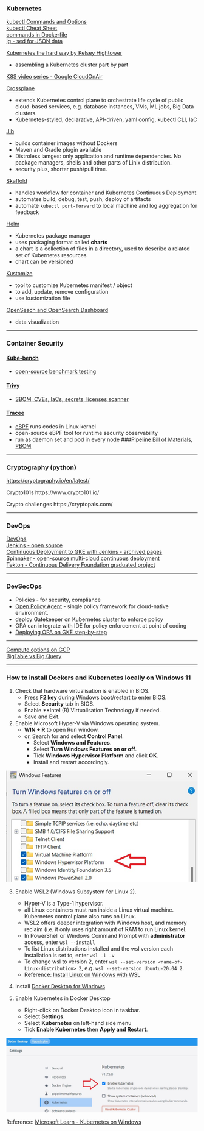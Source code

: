 ### Kubernetes

[kubectl Commands and Options](https://jamesdefabia.github.io/docs/user-guide/kubectl/kubectl/)   
[kubectl Cheat Sheet](https://www.mirantis.com/blog/kubernetes-cheat-sheet/)   
[commands in Dockerfile](https://docs.docker.com/reference/dockerfile/)  
[jq - sed for JSON data](https://jqlang.github.io/jq/)   

[Kubernetes the hard way by Kelsey Hightower](https://github.com/kelseyhightower/kubernetes-the-hard-way)   
  - assembling a Kubernetes cluster part by part

[K8S video series - Google CloudOnAir](https://cloudonair.withgoogle.com/events/kubernetes-with-google-cloud)

[Crossplane](crossplane.io)
  - extends Kubernetes control plane to orchestrate life cycle of public cloud-based services, e.g. database instances, VMs, ML jobs, Big Data clusters.
  - Kubernetes-styled, declarative, API-driven, yaml config, kubectl CLI, IaC
 
[Jib](https://cloud.google.com/java/getting-started/jib)
  - builds container images without Dockers
  - Maven and Gradle plugin available
  - Distroless iamges: only application and runtime dependencies. No package managers, shells and other parts of Linix distribution.
  - security plus, shorter push/pull time.
 
[Skaffold](https://skaffold.dev/)
  - handles workflow for container and Kubernetes Continuous Deployment
  - automates build, debug, test, push, deploy of artifacts
  - automate `kubectl port-forward` to local machine and log aggregation for feedback

[Helm](https://helm.sh/)
  - Kubernetes package manager
  - uses packaging format called __charts__
  - a chart is a collection of files in a directory, used to describe a related set of Kubernetes resources
  - chart can be versioned

[Kustomize](https://kustomize.io/)
  - tool to customize Kubernetes manifest / object
  - to add, update, remove configuration
  - use kustomization file  

[OpenSeach and OpenSearch Dashboard](https://opensearch.org/)  
  - data visualization
<hr>

### Container Security
#### [Kube-bench](https://github.com/aquasecurity/kube-bench)
 - [open-source benchmark testing](https://blog.aquasec.com/announcing-kube-bench-an-open-source-tool-for-running-kubernetes-cis-benchmark-tests)
#### [Trivy](https://aquasecurity.github.io/trivy/v0.31.2/)
 - [SBOM, CVEs, IaCs, secrets, licenses scanner](https://github.com/aquasecurity/trivy)
#### [Tracee](https://github.com/aquasecurity/tracee)  
- [eBPF](https://ebpf.io/what-is-ebpf/) runs codes in Linux kernel
- open-source eBPF tool for runtime security observability
- run as daemon set and pod in every node
###[Pipeline Bill of Materials, PBOM](https://pbom.dev)
<hr>

### Cryptography (python) <br>
https://cryptography.io/en/latest/
<p>Crypto101s
https://www.crypto101.io/
<p>Crypto challenges
https://cryptopals.com/

<hr>  

### DevOps<br>
[DevOps](https://cloud.google.com/devops)  
[Jenkins - open source](https://www.jenkins.io/)  
[Continuous Deployment to GKE with Jenkins - archived pages](https://cloud.google.com/kubernetes-engine/docs/archive/jenkins-on-kubernetes-engine)  
[Spinnaker - open-source multi-cloud continuous deployment](https://spinnaker.io/)  
[Tekton - Continuous Delivery Foundation graduated project](https://tekton.dev/)

<hr>

### DevSecOps
- Policies - for security, compliance
- [Open Policy Agent](https://www.openpolicyagent.org/) - single policy framework for cloud-native environment.
- deploy Gatekeeper on Kubernetes cluster to enforce policy
- OPA can integrate with IDE for policy enforcement at point of coding   
- [Deploying OPA on GKE step-by-step](https://medium.com/linkbynet/deploying-opa-on-a-gke-cluster-da4d3d77812c)

<hr>

[Compute options on GCP](https://cloud.google.com/blog/topics/developers-practitioners/where-should-i-run-my-stuff-choosing-google-cloud-compute-option)   
[BigTable vs Big Query](https://cloud.google.com/blog/topics/developers-practitioners/bigtable-vs-bigquery-whats-difference)   

<hr>

### How to install Dockers and Kubernetes locally on Windows 11 <br>
1. Check that hardware virtualisation is enabled in BIOS.
    - Press **F2 key** during Windows boot/restart to enter BIOS.
    - Select **Security** tab in BIOS.
    - Enable **Intel (R) Virtualisation Technology if needed.
    - Save and Exit.
2. Enable Microsoft Hyper-V via Windows operating system.
    - **WIN + R** to open Run window.
    - or, Search for and select **Control Panel**.
      - Select **Windows and Features**.
      - Select **Turn Windows Features on or off**.
      - Tick **Windows Hypervisor Platform** and click **OK**.
      - Install and restart accordingly.

![Tick Windows Hypervisor Platform in Windows Features](https://github.com/TCLee-tech/Google/blob/32e0e06495243f19ebeb173cdef1f5381393bd81/images/Windows%20features%20hypervisor%20selection.jpg)

3. Enable WSL2 (Windows Subsystem for Linux 2).
    - Hyper-V is a Type-1 hypervisor.
    - all Linux containers must run inside a Linux virtual machine. Kubernetes control plane also runs on Linux.
    - WSL2 offers deeper integration with Windows host, and memory reclaim (i.e. it only uses right amount of RAM to run Linux kernel.
    - In PowerShell or Windows Command Prompt with **administrator** access, enter `wsl --install`
    - To list Linux distributions installed and the wsl version each installation is set to, enter `wsl -l -v`
    - To change wsl to version 2, enter `wsl --set-version <name-of-Linux-distribution> 2`, e.g. `wsl --set-version Ubuntu-20.04 2`.
    - Reference: [Install Linux on Windows with WSL](https://learn.microsoft.com/en-us/windows/wsl/install) 

4. Install [Docker Desktop for Windows](https://www.docker.com/products/docker-desktop/)
5. Enable Kubernetes in Docker Desktop
    - Right-click on Docker Desktop icon in taskbar.
    - Select **Settings**.
    - Select **Kubernetes** on left-hand side menu
    - Tick **Enable Kubernetes** then **Apply and Restart**.

![Enable Kubernetes in Docker Desktop](https://github.com/TCLee-tech/Google/blob/29db0d6df000108b6d07f092bc82e63600233534/images/Enable%20Kubernetes%20in%20Docker%20Desktop.jpg)

Reference: [Microsoft Learn - Kubernetes on Windows](https://learn.microsoft.com/en-us/virtualization/windowscontainers/kubernetes/getting-started-kubernetes-windows)


